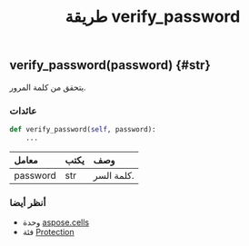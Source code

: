 ﻿---
title: طريقة verify_password
second_title: Aspose.Cells for Python via .NET API المراجع
description:
type: docs
weight: 40
url: /ar/python-net/aspose.cells/protection/verify_password/
is_root: false
---
##  verify_password(password) {#str}
يتحقق من كلمة المرور.


###  عائدات




```python
def verify_password(self, password):
    ...
```


| معامل| يكتب| وصف|
| :- | :- | :- |
| password | str | كلمة السر.|



###  أنظر أيضا
* وحدة [aspose.cells](../../)
* فئة [Protection](/cells/ar/python-net/aspose.cells/protection)
